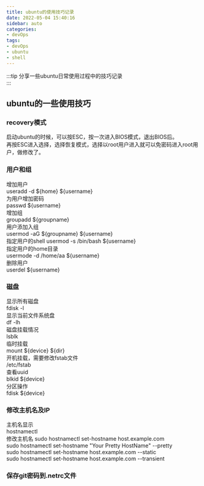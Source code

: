 ```yaml
---
title: ubuntu的使用技巧记录
date: 2022-05-04 15:40:16
sidebar: auto
categories:
- devOps
tags:
- devOps
- ubuntu
- shell
---
```

:::tip
分享一些ubuntu日常使用过程中的技巧记录  
:::
<!-- more -->
## ubuntu的一些使用技巧  
### recovery模式  
启动ubuntu的时候，可以按ESC，按一次进入BIOS模式，退出BIOS后。  
再按ESC进入选择，选择恢复模式，选择以root用户进入就可以免密码进入root用户，做修改了。  
### 用户和组  
增加用户  
useradd -d \${home} \${username}  
为用户增加密码  
passwd \${username}  
增加组  
groupadd \${groupname}  
用户添加入组  
usermod -aG \${groupname} \${username}  
指定用户的shell
usermod -s /bin/bash \${username}  
指定用户的home目录  
usermode -d /home/aa \${username}  
删除用户  
userdel \${username}  
### 磁盘  
显示所有磁盘  
fdisk -l  
显示当前文件系统盘  
df -lh  
磁盘挂载情况  
lsblk  
临时挂载  
mount \${device} \${dir}  
开机挂载，需要修改fstab文件  
/etc/fstab  
查看uuid  
blkid \${device}  
分区操作  
fdisk \${device}  
### 修改主机名及IP  
主机名显示  
hostnamectl  
修改主机名
sudo hostnamectl set-hostname host.example.com  
sudo hostnamectl set-hostname "Your Pretty HostName" --pretty  
sudo hostnamectl set-hostname host.example.com --static  
sudo hostnamectl set-hostname host.example.com --transient  
### 保存git密码到.netrc文件  







